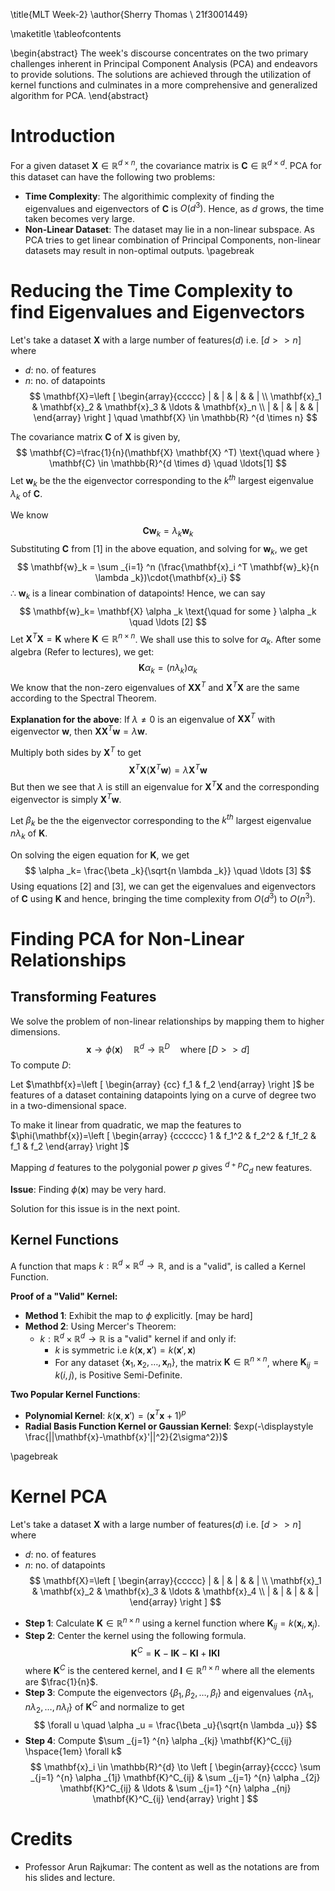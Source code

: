 \title{MLT Week-2}
\author{Sherry Thomas \\ 21f3001449}

\maketitle
\tableofcontents

\begin{abstract}
The week's discourse concentrates on the two primary challenges inherent in Principal Component Analysis (PCA) and endeavors to provide solutions. The solutions are achieved through the utilization of kernel functions and culminates in a more comprehensive and generalized algorithm for PCA.
\end{abstract}

# Introduction
For a given dataset $\mathbf{X} \in \mathbb{R} ^{d \times n}$, the covariance matrix is $\mathbf{C} \in \mathbb{R} ^{d \times d}$. PCA for this dataset can have the following two problems:

* **Time Complexity**: The algorithimic complexity of finding the eigenvalues and eigenvectors of $\mathbf{C}$ is $O(d ^3)$. Hence, as $d$ grows, the time taken becomes very large.
* **Non-Linear Dataset**: The dataset may lie in a non-linear subspace. As PCA tries to get linear combination of Principal Components, non-linear datasets may result in non-optimal outputs.
\pagebreak

# Reducing the Time Complexity to find Eigenvalues and Eigenvectors
Let's take a dataset $\mathbf{X}$ with a large number of features($d$) i.e. $[d >> n]$ where 

- $d$: no. of features
- $n$: no. of datapoints
$$
\mathbf{X}=\left [
\begin{array}{ccccc}
    | & | & | & & | \\
    \mathbf{x}_1 & \mathbf{x}_2 & \mathbf{x}_3 & \ldots & \mathbf{x}_n \\
    | & | & | & & |
\end{array}
\right ]
\quad \mathbf{X} \in \mathbb{R} ^{d \times n} 
$$

The covariance matrix $\mathbf{C}$ of $\mathbf{X}$ is given by,
$$
\mathbf{C}=\frac{1}{n}(\mathbf{X}  \mathbf{X} ^T) \text{\quad where } \mathbf{C} \in \mathbb{R}^{d \times d} \quad \ldots[1]
$$
Let $\mathbf{w}_k$ be the the eigenvector corresponding to the $k ^{th}$ largest eigenvalue $\lambda _k$ of $\mathbf{C}$.

We know
$$
\mathbf{C}\mathbf{w}_k=\lambda _k \mathbf{w}_k
$$
Substituting $\mathbf{C}$ from $[1]$ in the above equation, and solving for $\mathbf{w}_k$, we get
$$
\mathbf{w}_k = \sum _{i=1} ^n (\frac{\mathbf{x}_i ^T \mathbf{w}_k}{n \lambda _k})\cdot{\mathbf{x}_i}
$$
$\therefore$ $\mathbf{w}_k$ is a linear combination of datapoints! Hence, we can say
$$
\mathbf{w}_k= \mathbf{X} \alpha _k \text{\quad for some } \alpha _k \quad \ldots [2]
$$
Let $\mathbf{X} ^T \mathbf{X} = \mathbf{K}$ where $\mathbf{K} \in \mathbb{R} ^{n \times n}$. We shall use this to solve for $\alpha _k$. After some algebra (Refer to lectures), we get:
$$
\mathbf{K} \alpha _k = (n \lambda _k) \alpha _k
$$
We know that the non-zero eigenvalues of $\mathbf{X}\mathbf{X}^T$ and $\mathbf{X}^T \mathbf{X}$ are the same according to the Spectral Theorem.

**Explanation for the above**: If $\lambda \ne 0$ is an eigenvalue of $\mathbf{X}\mathbf{X}^T$ with eigenvector $\mathbf{w}$, then $\mathbf{X}\mathbf{X}^T\mathbf{w}=\lambda \mathbf{w}$.

Multiply both sides by $\mathbf{X}^T$ to get $$\mathbf{X}^T \mathbf{X}(\mathbf{X}^T\mathbf{w})=\lambda \mathbf{X}^T\mathbf{w}$$
But then we see that $\lambda$ is still an eigenvalue for $\mathbf{X}^T\mathbf{X}$ and the corresponding eigenvector is simply $\mathbf{X}^T\mathbf{w}$.

Let $\beta _k$ be the the eigenvector corresponding to the $k ^{th}$ largest eigenvalue $n \lambda _k$ of $\mathbf{K}$.

On solving the eigen equation for $\mathbf{K}$, we get
$$
\alpha _k= \frac{\beta _k}{\sqrt{n \lambda _k}} \quad \ldots [3]
$$
Using equations [2] and [3], we can get the eigenvalues and eigenvectors of $\mathbf{C}$ using $\mathbf{K}$ and hence, bringing the time complexity from $O(d ^3)$ to $O(n^3)$.

# Finding PCA for Non-Linear Relationships
## Transforming Features
We solve the problem of non-linear relationships by mapping them to higher dimensions.
$$
\mathbf{x} \to \phi(\mathbf{x}) \quad \mathbb{R} ^d \to \mathbb{R} ^D \quad \text{where } [D >> d]
$$
To compute $D$:

Let $\mathbf{x}=\left [
\begin{array} {cc}
    f_1 & f_2
\end{array}
\right ]$ be features of a dataset containing datapoints lying on a curve of degree two in a two-dimensional space.

To make it linear from quadratic, we map the features to 
$\phi(\mathbf{x})=\left [
\begin{array} {cccccc}
    1 & f_1^2 & f_2^2 & f_1f_2 & f_1 & f_2
\end{array}
\right ]$

Mapping $d$ features to the polygonial power $p$ gives $^{d+p} C_d$ new features.

**Issue**: Finding $\phi(\mathbf{x})$ may be very hard.

Solution for this issue is in the next point.

## Kernel Functions
A function that maps $k: \mathbb{R}^d \times \mathbb{R}^d \to \mathbb{R}$, and is a "valid", is called a Kernel Function.

**Proof of a "Valid" Kernel:**

* **Method 1**: Exhibit the map to $\phi$ explicitly. [may be hard]
* **Method 2**: Using Mercer's Theorem:
	+ $k: \mathbb{R}^d \times \mathbb{R}^d \to \mathbb{R}$ is a "valid" kernel if and only if:
		- $k$ is symmetric i.e $k(\mathbf{x},\mathbf{x}') = k(\mathbf{x}',\mathbf{x})$
		- For any dataset $\{\mathbf{x}_1,\mathbf{x}_2,\ldots,\mathbf{x}_n  \}$, the matrix $\mathbf{K} \in \mathbb{R}^{n \times n}$, where $\mathbf{K}_{ij} = k(i,j)$, is Positive Semi-Definite.

**Two Popular Kernel Functions**:

* **Polynomial Kernel**: $k(\mathbf{x},\mathbf{x}') = (\mathbf{x}^T\mathbf{x} + 1)^p$
* **Radial Basis Function Kernel or Gaussian Kernel**: $exp(-\displaystyle \frac{||\mathbf{x}-\mathbf{x}'||^2}{2\sigma^2})$

\pagebreak

# Kernel PCA
Let's take a dataset $\mathbf{X}$ with a large number of features($d$) i.e. $[d >> n]$ where

- $d$: no. of features
- $n$: no. of datapoints
$$
\mathbf{X}=\left [
\begin{array}{ccccc}
    | & | & | & & | \\
    \mathbf{x}_1 & \mathbf{x}_2 & \mathbf{x}_3 & \ldots & \mathbf{x}_4 \\
    | & | & | & & |
\end{array}
\right ]
$$

* **Step 1**: Calculate $\mathbf{K} \in \mathbb{R}^{n \times n}$ using a kernel function where $\mathbf{K}_{ij}=k(\mathbf{x}_i,\mathbf{x}_j)$.
* **Step 2**: Center the kernel using the following formula.
    $$
    \mathbf{K}^C=\mathbf{K}-\mathbf{I}\mathbf{K}-\mathbf{K}\mathbf{I}+\mathbf{I}\mathbf{K}\mathbf{I}
    $$
    where $\mathbf{K}^C$ is the centered kernel, and $\mathbf{I} \in \mathbb{R}^{n \times n}$ where all the elements are $\frac{1}{n}$.
* **Step 3**: Compute the eigenvectors $\{\beta _1, \beta _2, \ldots, \beta _l\}$ and eigenvalues $\{n\lambda _1, n\lambda _2, \ldots, n\lambda _l\}$ of $\mathbf{K}^C$ and normalize to get
    $$
    \forall u \quad \alpha _u = \frac{\beta _u}{\sqrt{n \lambda _u}}
    $$
* **Step 4**: Compute $\sum _{j=1} ^{n} \alpha _{kj} \mathbf{K}^C_{ij} \hspace{1em} \forall k$
    $$
    \mathbf{x}_i \in \mathbb{R}^{d} \to 
    \left [
\begin{array}{cccc}
    \sum _{j=1} ^{n} \alpha _{1j} \mathbf{K}^C_{ij} & \sum _{j=1} ^{n} \alpha _{2j} \mathbf{K}^C_{ij} & \ldots & \sum _{j=1} ^{n} \alpha _{nj} \mathbf{K}^C_{ij}
\end{array}
\right ]
    $$

# Credits
* Professor Arun Rajkumar: The content as well as the notations are from his slides and lecture.